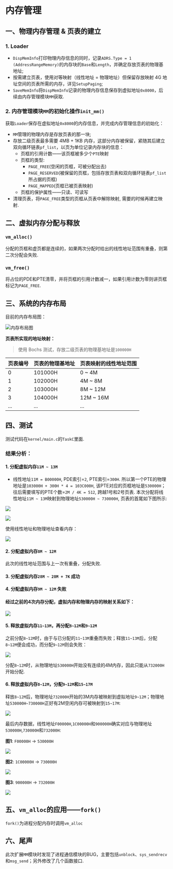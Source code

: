 # 内存管理
## 一、物理内存管理 & 页表的建立
### 1. Loader
- `DispMemInfo`打印物理内存信息的同时，记录`ADRS.Type = 1 (AddressRangeMemory)`的内存块的`Base`和`Length`，并确定存放页表的物理基地址;
- 按需建立页表，使用对等映射（线性地址 = 物理地址）但保留存放映射 4G 地址空间的页表所需的内存，详见`SetupPaging`;
- `SaveMemInfo`将`DispMemInfo`记录的物理内存信息保存到虚拟地址`0x8000`，后续由内存管理模块`MM`获取.

### 2. 内存管理模块`MM`的初始化操作`init_mm()`
获取`Loader`保存在虚拟地址`0x8000`的内存信息，并完成内存管理信息的初始化：
- `MM`管理的物理内存是存放页表的那一块;
- 存放二级页表最多需要 4MB + 1KB 内存，这部分内存被保留，紧随其后建立双向循环链表`pf_list`，以页为单位记录内存块的信息：
	- 页框的引用计数——该页框被多少个`PTE`映射
	- 页框的类型:
		- `PAGE_FREE`(空闲的页框，可被分配出去)
		- `PAGE_RESERVED`(被保留的页框，包括存放页表和双向循环链表`pf_list`所占据的页框)
		- `PAGE_MAPPED`(页框已被页表映射)
	- 页框的保护属性——只读、可读写
- 清理页表，将`PAGE_FREE`类型的页框从页表中解除映射, 需要的时候再建立映射.

## 二、虚拟内存分配与释放
### `vm_alloc()`
分配的页框和虚页都是连续的，如果两次分配时给出的线性地址范围有重叠，则第二次分配会失败.

### `vm_free()`
将占位的PDE和PTE清零，并将页框的引用计数减一，如果引用计数为零则讲页框标记为`PAGE_FREE`.


## 三、系统的内存布局
目前的内存布局图：

![内存布局图](screenshot/mem.png)

**页表所实现的地址映射：**
> 使用 Bochs 测试，存放二级页表的物理基地址是`100000H`

| 页表编号 | 页表的物理基地址 | 页表映射的线性地址范围 |
|--------|--------|--------|
| 0 | 101000H | 0 ~ 4M |
| 1 | 102000H | 4M ~ 8M |
| 2 | 103000H | 8M ~ 12M |
| 3 | 104000H | 12M ~ 16M |
| ... | ... | ... |

## 四、测试
测试代码在`kernel/main.c`的`TaskC`里面.

### 结果分析：
#### 1. 分配虚拟内存`11M ~ 13M`
- 线性地址`11M = B00000H`, PDE索引=`2`, PTE索引=`300H`. 所以第一个PTE的物理地址是`103000H + 300H * 4 = 103C000H`, 该PTE对应的页框地址是`530000H`；往后需要填写的PTE个数=`2M / 4K = 512`, 跨越1号和2号页表. 本次分配将线性地址`11M ~ 13M`映射到物理地址`530000H ~ 730000H`, 页表的首尾如下图所示:

![](screenshot/pte-1-1.png)

![](screenshot/pte-1-2.png)

使用线性地址和物理地址查看内存：

![](screenshot/mem-1.png)

#### 2. 分配虚拟内存`8M ~ 12M`
此次的线性地址范围与上一次有重叠，分配失败.

#### 3. 分配虚拟内存`28M ~ 28M + 7K` 成功

#### 4. 分配虚拟内存`9M ~ 12M` 失败

#### 经过之前的4次内存分配，虚拟内存和物理内存的映射关系如下：

![](screenshot/vmalloc1.png)

#### 5. 释放虚拟内存`11~13M`，再分配`8~12M`和`9~12M`
之前分配`8~12M`时，由于与已分配的`11~13M`重叠而失败；释放`11~13M`后，分配`8~12M`便会成功，而分配`9~12M`则会失败：

![](screenshot/vmalloc2.png)

分配`8~12M`时，从物理地址`530000H`开始没有连续的4M内存，因此只能从`732000H`开始分配.

#### 6. 释放虚拟内存`8~12M`，分配`9~12M`和`15~17M`
释放`8~12M`后，物理地址`732000H`开始的3M内存被映射到虚拟地址`9~12M`；物理地址`530000H~730000H`正好有2M空闲内存可被映射到`15~17M`:

![](screenshot/vmalloc3.png)

最后内存数据，线性地址`F00000H`,`1C00000H`和`900000H`确实对应与物理地址`530000H`,`730000H`和`732000H`:

**图1**: `F00000H` -> `530000H`

![](screenshot/mem-2.png)

**图2**: `1C00000H` -> `730000H`

![](screenshot/mem-3.png)

**图3**: `900000H` -> `732000H`

![](screenshot/mem-4.png)

## 五、`vm_alloc`的应用——`fork()`
`fork()`为进程分配内存时调用`vm_alloc`

## 六、尾声
此次扩展`MM`模块时发现了进程通信模块的BUG，主要包括`unblock`、`sys_sendrecv`和`msg_send`；另外修改了几个函数接口.

